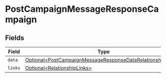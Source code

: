 # PostCampaignMessageResponseCampaign


## Fields

| Field                                                                                                                                      | Type                                                                                                                                       | Required                                                                                                                                   | Description                                                                                                                                |
| ------------------------------------------------------------------------------------------------------------------------------------------ | ------------------------------------------------------------------------------------------------------------------------------------------ | ------------------------------------------------------------------------------------------------------------------------------------------ | ------------------------------------------------------------------------------------------------------------------------------------------ |
| `data`                                                                                                                                     | [Optional\<PostCampaignMessageResponseDataRelationshipsData>](../../models/components/PostCampaignMessageResponseDataRelationshipsData.md) | :heavy_minus_sign:                                                                                                                         | N/A                                                                                                                                        |
| `links`                                                                                                                                    | [Optional\<RelationshipLinks>](../../models/components/RelationshipLinks.md)                                                               | :heavy_minus_sign:                                                                                                                         | N/A                                                                                                                                        |
